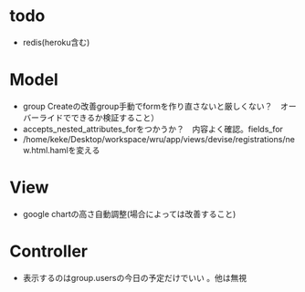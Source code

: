# todo
- redis(heroku含む)


# Model 
- group Createの改善group手動でformを作り直さないと厳しくない？　オーバーライドでできるか検証すること）
- accepts_nested_attributes_forをつかうか？　内容よく確認。fields_for
- /home/keke/Desktop/workspace/wru/app/views/devise/registrations/new.html.hamlを変える



# View
- google chartの高さ自動調整(場合によっては改善すること)

# Controller
- 表示するのはgroup.usersの今日の予定だけでいい 。他は無視  

